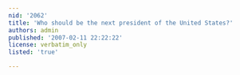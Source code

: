 ```yaml
---
nid: '2062'
title: 'Who should be the next president of the United States?'
authors: admin
published: '2007-02-11 22:22:22'
license: verbatim_only
listed: 'true'

---
```

